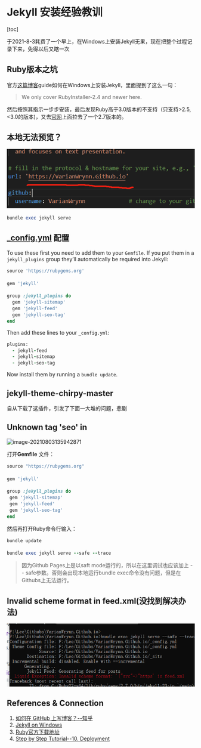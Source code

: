 # Jekyll 安装经验教训



[toc]



于2021-8-3耗费了一个早上，在Windows上安装Jekyll无果，现在把整个过程记录下来，免得以后又瞎一次



## Ruby版本之坑

官方[这篇博客](https://jekyllrb.com/docs/installation/windows/)guide如何在Windows上安装Jekyll，里面提到了这么一句：

> We only cover RubyInstaller-2.4 and newer here.



然后按照其指示一步步安装，最后发现Ruby高于3.0版本的不支持（只支持>2.5,<3.0的版本)，又去[官网](https://rubyinstaller.org/downloads/)上面拉去了一个2.7版本的。



## 本地无法预览？

![image-20210803141320770](./images/image-20210803141320770.png)



```ruby
bundle exec jekyll serve
```



## _[config.yml](https://www.jekyll.com.cn/docs/step-by-step/10-deployment/) 配置

To use these first you need to add them to your `Gemfile`. If you put them in a `jekyll_plugins` group they’ll automatically be required into Jekyll:

```ruby
source 'https://rubygems.org'

gem 'jekyll'

group :jekyll_plugins do
  gem 'jekyll-sitemap'
  gem 'jekyll-feed'
  gem 'jekyll-seo-tag'
end
```

Then add these lines to your `_config.yml`:

```ruby
plugins:
  - jekyll-feed
  - jekyll-sitemap
  - jekyll-seo-tag
```

Now install them by running a `bundle update`.



## jekyll-theme-chirpy-master

自从下载了这插件，引发了下面一大堆的问题，悲剧



##  Unknown tag 'seo' in

![image-20210803135942871](F:\Lee\Githubs\Blogs\Githubs\Jekyll\images\image-20210803135942871.png)



打开**Gemfile** 文件：

```ruby
source "https://rubygems.org"

gem 'jekyll'

group :jekyll_plugins do
 gem 'jekyll-sitemap'
 gem 'jekyll-feed'
 gem 'jekyll-seo-tag'
end
```



然后再打开Ruby命令行输入：

```ruby
bundle update

bundle exec jekyll serve --safe --trace
```



> 因为Github Pages上是以saft mode运行的，所以在这里调试也应该加上 -- safe参数。否则会出现本地运行bundle exec命令没有问题，但是在Githubs上无法运行。



## Invalid scheme format in feed.xml(没找到解决办法)

<img src="./images/image-20210803135732241.png" alt="image-20210803135732241" style="zoom:80%;" />

## References & Connection

1. [如何在 GitHub 上写博客？--知乎](https://www.zhihu.com/question/20962496)
2. [Jekyll on Windows](https://jekyllrb.com/docs/installation/windows/)
3. [Ruby官方下载地址](https://rubyinstaller.org/downloads/)
4. [Step by Step Tutorial--10. Deployment](https://www.jekyll.com.cn/docs/step-by-step/10-deployment/)

